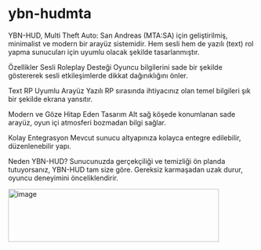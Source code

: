 # ybn-hudmta
YBN-HUD, Multi Theft Auto: San Andreas (MTA:SA) için geliştirilmiş, minimalist ve modern bir arayüz sistemidir. Hem sesli hem de yazılı (text) rol yapma sunucuları için uyumlu olacak şekilde tasarlanmıştır.

Özellikler
Sesli Roleplay Desteği
Oyuncu bilgilerini sade bir şekilde göstererek sesli etkileşimlerde dikkat dağınıklığını önler.

Text RP Uyumlu Arayüz
Yazılı RP sırasında ihtiyacınız olan temel bilgileri şık bir şekilde ekrana yansıtır.

Modern ve Göze Hitap Eden Tasarım
Alt sağ köşede konumlanan sade arayüz, oyun içi atmosferi bozmadan bilgi sağlar.

Kolay Entegrasyon
Mevcut sunucu altyapınıza kolayca entegre edilebilir, düzenlenebilir yapı.

Neden YBN-HUD?
Sunucunuzda gerçekçiliği ve temizliği ön planda tutuyorsanız, YBN-HUD tam size göre. Gereksiz karmaşadan uzak durur, oyuncu deneyimini önceliklendirir.

<img width="430" height="108" alt="image" src="https://github.com/user-attachments/assets/5ecda165-0c3f-44e5-a618-6de8517ba054" />

